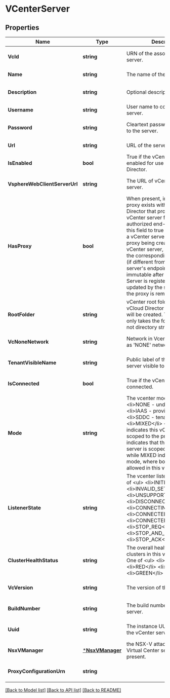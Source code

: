# VCenterServer

## Properties
Name | Type | Description | Notes
------------ | ------------- | ------------- | -------------
**VcId** | **string** | URN of the associated vCenter server. | [optional] [default to null]
**Name** | **string** | The name of the vCenter server. | [default to null]
**Description** | **string** | Optional description. | [optional] [default to null]
**Username** | **string** | User name to connect to the server. | [default to null]
**Password** | **string** | Cleartext password to connect to the server. | [optional] [default to null]
**Url** | **string** | URL of the server. | [default to null]
**IsEnabled** | **bool** | True if the vCenter server is enabled for use with vCloud Director. | [optional] [default to null]
**VsphereWebClientServerUrl** | **string** | The URL of vCenter web client server. | [optional] [default to null]
**HasProxy** | **bool** | When present, indicates that a proxy exists within vCloud Director that proxies this vCenter server for access by authorized end-users. Setting this field to true when registering a vCenter server will result in a proxy being created for the vCenter server, and another for the corresponding SSO endpoint (if different from the vCenter server&#39;s endpoint). This field is immutable after the vCenter Server is registered, and will be updated by the system when/if the proxy is removed. | [optional] [default to null]
**RootFolder** | **string** | vCenter root folder in which the vCloud Director system folder will be created. This parameter only takes the folder name and not directory structure. | [optional] [default to null]
**VcNoneNetwork** | **string** | Network in Vcenter to be used as &#39;NONE&#39; network by vCD. | [optional] [default to null]
**TenantVisibleName** | **string** | Public label of this vCenter server visible to all tenants. | [optional] [default to null]
**IsConnected** | **bool** | True if the vCenter server is connected. | [optional] [default to null]
**Mode** | **string** | The vcenter mode. One of &lt;ul&gt; &lt;li&gt;NONE - undetermined&lt;/li&gt; &lt;li&gt;IAAS - provider scoped&lt;/li&gt; &lt;li&gt;SDDC - tenant scoped&lt;/li&gt; &lt;li&gt;MIXED&lt;/li&gt; &lt;/ul&gt; IAAS indicates this vCenter server is scoped to the provider. SDDC indicates that this vCenter server is scoped to tenants, while MIXED indicates mixed mode, where both uses are allowed in this vCenter server. | [optional] [default to null]
**ListenerState** | **string** | The vcenter listener state. One of &lt;ul&gt; &lt;li&gt;INITIAL&lt;/li&gt; &lt;li&gt;INVALID_SETTINGS&lt;/li&gt; &lt;li&gt;UNSUPPORTED&lt;/li&gt; &lt;li&gt;DISCONNECTED&lt;/li&gt; &lt;li&gt;CONNECTING&lt;/li&gt; &lt;li&gt;CONNECTED_SYNCING&lt;/li&gt; &lt;li&gt;CONNECTED&lt;/li&gt; &lt;li&gt;STOP_REQ&lt;/li&gt; &lt;li&gt;STOP_AND_PURGE_REQ&lt;/li&gt; &lt;li&gt;STOP_ACK&lt;/li&gt; &lt;/ul&gt; | [optional] [default to null]
**ClusterHealthStatus** | **string** | The overall health status of clusters in this vCenter server. One of &lt;ul&gt; &lt;li&gt;GRAY&lt;/li&gt; &lt;li&gt;RED&lt;/li&gt; &lt;li&gt;YELLOW&lt;/li&gt; &lt;li&gt;GREEN&lt;/li&gt; &lt;/ul&gt; | [optional] [default to null]
**VcVersion** | **string** | The version of the VIM server. | [optional] [default to null]
**BuildNumber** | **string** | The build number of the VIM server. | [optional] [default to null]
**Uuid** | **string** | The instance UUID property of the vCenter server. | [optional] [default to null]
**NsxVManager** | [***NsxVManager**](NsxVManager.md) | the NSX-V attached to this Virtual Center server, when present. | [optional] [default to null]
**ProxyConfigurationUrn** | **string** |  | [optional] [default to null]

[[Back to Model list]](../README.md#documentation-for-models) [[Back to API list]](../README.md#documentation-for-api-endpoints) [[Back to README]](../README.md)


